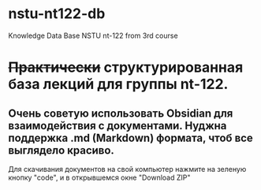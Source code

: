 # nstu-nt122-db
Knowledge Data Base NSTU nt-122 from 3rd course

# ~~Практически~~ структурированная база лекций для группы nt-122.
## Очень советую использовать Obsidian для взаимодействия с документами. Нуджна поддержка .md (Markdown) формата, чтоб все выглядело красиво.

Для скачивания документов на свой компьютер нажмите на зеленую кнопку "code", и в открывшемся окне "Download ZIP"
